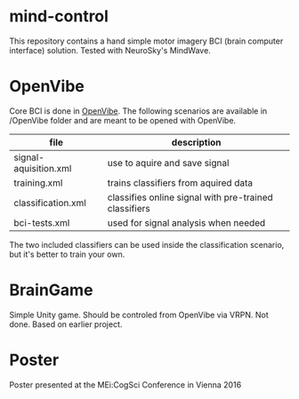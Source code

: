 # mind-control
This repository contains a hand simple motor imagery BCI (brain computer interface) solution. Tested with NeuroSky's MindWave.

# OpenVibe
Core BCI is done in [OpenVibe](http://openvibe.inria.fr/).
The following scenarios are available in /OpenVibe folder and are meant to be opened with OpenVibe.

| file | description |
| -- | -- |
| signal-aquisition.xml | use to aquire and save signal
| training.xml | trains classifiers from aquired data
| classification.xml | classifies online signal with pre-trained classifiers
| bci-tests.xml | used for signal analysis when needed

The two included classifiers can be used inside the classification scenario, but it's better to train your own.

# BrainGame
Simple Unity game. Should be controled from OpenVibe via VRPN. Not done. Based on earlier project.

# Poster
Poster presented at the MEi:CogSci Conference in Vienna 2016
